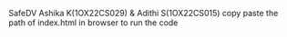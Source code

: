 SafeDV
Ashika K(1OX22CS029) & Adithi S(1OX22CS015)
copy paste the path of index.html in browser to run the code